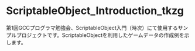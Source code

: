 # ScriptableObject_Introduction_tkzg
第1回GCCプログラマ勉強会、ScriptableObject入門（時次）にて使用するサンプルプロジェクトです。ScriptableObjectを利用したゲームデータの作成例を示します。
